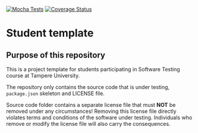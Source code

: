 [![Mocha Tests](https://github.com/JValtteri/COMP.SE.200-2024-2025-1/actions/workflows/mocha_tests.yml/badge.svg)](https://github.com/JValtteri/COMP.SE.200-2024-2025-1/actions/workflows/mocha_tests.yml)
[![Coverage Status](https://coveralls.io/repos/github/JValtteri/COMP.SE.200-2024-2025-1/badge.svg)](https://coveralls.io/github/JValtteri/COMP.SE.200-2024-2025-1)

# Student template

## Purpose of this repository

This is a project template for students participating in Software Testing course
at Tampere University.

The repository only contains the source code that is under testing, `package.json` skeleton
and LICENSE file.

Source code folder contains a separate license file that must **NOT** be removed under any circumstances!
Removing this license file directly violates terms and conditions of the software under testing.
Individuals who remove or modify the license file will also carry the consequences.
